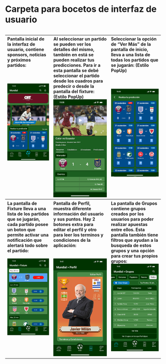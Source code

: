 # Carpeta para bocetos de interfaz de usuario
<table align="left" valign="top">
  <tr align="left" valign="top">
    <th>
       <a>Pantalla inicial de la interfaz de usuario, contiene sponsors, noticias y próximos partidos:</a>
       <br><br><br><br>
       <img src="Prototipo_Inicio.png" width="300">
    </th>
    <th>
        <a>Al seleccionar un partido se pueden ver los detalles del mismo, también en está se pueden realizar tus predicciones. Para ir a esta pantalla se debé seleccionar el partido desde los cuadros para predecir o desde la pantalla del fixture: (Estilo PopUp)</a>
        <br>
        <img src="Prototipo_DetallesPartido.png" width="300">
    </th>
    <th>
         <a>Seleccionar la opción de “Ver Más” de la pantalla de inicio, lleva a una lista de todas los partidos que se jugarán: (Estilo PopUp)</a>
         <br><br><br><br>
         <img src="Prototipo_PartidosParaPredecir.png" width="300">
     </th>
  </tr>
  <tr align="left" valign="top">
    <th>
        <a>La pantalla de Fixture lleva a una lista de los partidos que se jugarán, cada partido posee un boton que permite activar una notificación que alertará todo sobre el partido:</a>
        <br><br>
        <img src="Prototipo_Fixture.png" width="300">
    </th>
    <th>
        <a>Pantalla de Perfil, muestra diferente información del usuario y sus puntos. Hay 2 botones extra para editar el perfil y otro para leer los terminos y condiciones de la aplicación:</a>
        <br><br><br>
        <img src="Prototipo_Perfil.png" width="300">
    </th>
    <th>
         <a>La pantalla de Grupos contiene grupos creados por los usuarios para poder realizar apuestas entre ellos. Esta pantalla también tiene filtros que ayudan a la busqueda de estos grupos y una opción para crear tus propios grupos:</a>
        <br>
         <img src="Prototipo_Grupos.png" width="300">
    </th>
  </tr>
</table>
